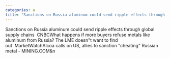```yaml
---
categories: a
title: "Sanctions on Russia aluminum could send ripple effects through global supply chains  CNBC"
---
```

Sanctions on Russia aluminum could send ripple effects through global supply chains&nbsp;&nbsp;CNBCWhat happens if more buyers refuse metals like aluminum from Russia? The LME doesn"t want to find out&nbsp;&nbsp;MarketWatchAlcoa calls on US, allies to sanction "cheating" Russian metal - MINING.COM&n